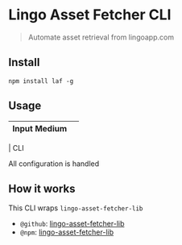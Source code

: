 # Lingo Asset Fetcher CLI

> Automate asset retrieval from lingoapp.com

## Install

```
npm install laf -g
```

## Usage

| Input Medium |     |
| :----------- | :-- |


| CLI

All configuration is handled

## How it works

This CLI wraps `lingo-asset-fetcher-lib`

- `@github`: [lingo-asset-fetcher-lib](https://github.com/servexyz/lingo-asset-fetcher-lib)
- `@npm`: [lingo-asset-fetcher-lib](https://www.npmjs.com/package/lingo-asset-fetcher-lib)
